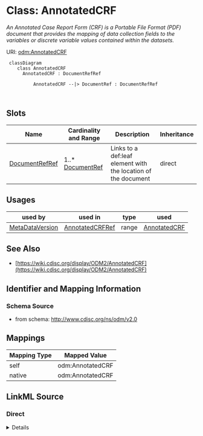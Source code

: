 # Class: AnnotatedCRF


_An Annotated Case Report Form (CRF) is a Portable File Format (PDF) document that provides the mapping of data collection fields to the variables or discrete variable values contained within the datasets._





URI: [odm:AnnotatedCRF](http://www.cdisc.org/ns/odm/v2.0/AnnotatedCRF)



```mermaid
 classDiagram
    class AnnotatedCRF
      AnnotatedCRF : DocumentRefRef
        
          AnnotatedCRF --|> DocumentRef : DocumentRefRef
        
      
```




<!-- no inheritance hierarchy -->


## Slots

| Name | Cardinality and Range | Description | Inheritance |
| ---  | --- | --- | --- |
| [DocumentRefRef](DocumentRefRef.md) | 1..* <br/> [DocumentRef](DocumentRef.md) | Links to a def:leaf element with the location of the document | direct |





## Usages

| used by | used in | type | used |
| ---  | --- | --- | --- |
| [MetaDataVersion](MetaDataVersion.md) | [AnnotatedCRFRef](AnnotatedCRFRef.md) | range | [AnnotatedCRF](AnnotatedCRF.md) |






## See Also

* [https://wiki.cdisc.org/display/ODM2/AnnotatedCRF](https://wiki.cdisc.org/display/ODM2/AnnotatedCRF)

## Identifier and Mapping Information







### Schema Source


* from schema: http://www.cdisc.org/ns/odm/v2.0





## Mappings

| Mapping Type | Mapped Value |
| ---  | ---  |
| self | odm:AnnotatedCRF |
| native | odm:AnnotatedCRF |





## LinkML Source

<!-- TODO: investigate https://stackoverflow.com/questions/37606292/how-to-create-tabbed-code-blocks-in-mkdocs-or-sphinx -->

### Direct

<details>
```yaml
name: AnnotatedCRF
description: An Annotated Case Report Form (CRF) is a Portable File Format (PDF) document
  that provides the mapping of data collection fields to the variables or discrete
  variable values contained within the datasets.
from_schema: http://www.cdisc.org/ns/odm/v2.0
see_also:
- https://wiki.cdisc.org/display/ODM2/AnnotatedCRF
slots:
- DocumentRefRef
slot_usage:
  DocumentRefRef:
    name: DocumentRefRef
    description: Links to a def:leaf element with the location of the document.
    multivalued: true
    domain_of:
    - AnnotatedCRF
    - SupplementalDoc
    - Origin
    - MethodDef
    - CommentDef
    range: DocumentRef
    required: true
    inlined: true
    inlined_as_list: true
    minimum_cardinality: 1
class_uri: odm:AnnotatedCRF

```
</details>

### Induced

<details>
```yaml
name: AnnotatedCRF
description: An Annotated Case Report Form (CRF) is a Portable File Format (PDF) document
  that provides the mapping of data collection fields to the variables or discrete
  variable values contained within the datasets.
from_schema: http://www.cdisc.org/ns/odm/v2.0
see_also:
- https://wiki.cdisc.org/display/ODM2/AnnotatedCRF
slot_usage:
  DocumentRefRef:
    name: DocumentRefRef
    description: Links to a def:leaf element with the location of the document.
    multivalued: true
    domain_of:
    - AnnotatedCRF
    - SupplementalDoc
    - Origin
    - MethodDef
    - CommentDef
    range: DocumentRef
    required: true
    inlined: true
    inlined_as_list: true
    minimum_cardinality: 1
attributes:
  DocumentRefRef:
    name: DocumentRefRef
    description: Links to a def:leaf element with the location of the document.
    from_schema: http://www.cdisc.org/ns/odm/v2.0
    rank: 1000
    multivalued: true
    alias: DocumentRefRef
    owner: AnnotatedCRF
    domain_of:
    - AnnotatedCRF
    - SupplementalDoc
    - Origin
    - MethodDef
    - CommentDef
    range: DocumentRef
    required: true
    inlined: true
    inlined_as_list: true
    minimum_cardinality: 1
class_uri: odm:AnnotatedCRF

```
</details>